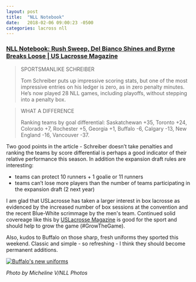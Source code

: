 ```yaml
---
layout: post
title:  "NLL Notebook"
date:   2018-02-06 09:00:23 -0500
categories: lacross nll
---
```


### [NLL Notebook: Rush Sweep, Del Bianco Shines and Byrne Breaks Loose | US Lacrosse Magazine](https://www.uslaxmagazine.com/pro/nll/nll-notebook-rush-sweep-del-bianco-shines-and-byrne-breaks-loose)

> SPORTSMANLIKE SCHREIBER
>
> Tom Schreiber puts up impressive scoring stats, but one of the most impressive entries on his ledger is zero, as in zero penalty minutes. He’s now played 28 NLL games, including playoffs, without stepping into a penalty box.

> WHAT A DIFFERENCE
> 
> Ranking teams by goal differential: Saskatchewan +35, Toronto +24, Colorado +7, Rochester +5, Georgia +1, Buffalo -6, Calgary -13, New England -16, Vancouver -37.

Two good points in the article - Schreiber doesn’t take penalties and ranking the teams by score differential is perhaps a good indicator of their relative performance this season. In addition the expansion draft rules are interesting:

- teams can protect 10 runners + 1 goalie or 11 runners
- teams can’t lose more players than the number of teams participating in the expansion draft (2 next year)

I am glad that USLacrosse has taken a larger interest in box lacrosse as evidenced by the increased number of box sessions at the convention and the recent Blue-White scrimmage by the men's team. Continued solid covereage like this by [USLacrosse Magazine](https://www.uslaxmagazine.com/pro/nll) is good for the sport and should help to grow the game (#GrowTheGame).

Also, kudos to Buffalo on those sharp, fresh uniforms they sported this weekend. Classic and simple - so refreshing - I think they should become permanent additions.


[![Buffalo's new uniforms](https://www.uslaxmagazine.com/sites/default/files/images/articles/josh-byrne-bandits-micheline-v.jpg)](https://www.uslaxmagazine.com/sites/default/files/images/articles/josh-byrne-bandits-micheline-v.jpg)

<cite>Photo by Micheline V/NLL Photos</cite>